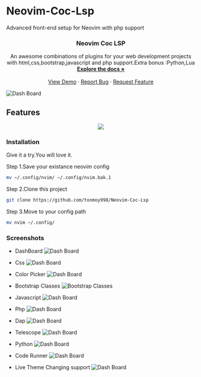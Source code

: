 # Neovim-Coc-Lsp
Advanced front-end setup for Neovim with php support
<h3 align="center">Neovim Coc LSP</h3>

<p align="center">
    An awesome combinations of plugins for your web development projects with html,css,bootstrap,javascript and php support.Extra bonus :Python,Lua 
    <br />
    <a href=""><strong>Explore the docs »</strong></a>
    <br />
    <br />
    <a href="">View Demo</a>
    ·
    <a href="">Report Bug</a>
    ·
    <a href="">Request Feature</a>
</p>

![Dash Board](https://github.com/tonmoy998/Neovim-Coc-Lsp/blob/main/screenshots/dash.png)
## Features 
<p align="center">
  <a href="https://skillicons.dev">
    <img src="https://skillicons.dev/icons?i=html,css,bootstrap,javascript,php,python,lua,vim" />
  </a>
</p>

### Installation
Give it a try.You will love it.

Step 1.Save your existance neovim config
  ```sh
mv ~/.config/nvim/ ~/.config/nvim.bak.1
  ```
Step 2.Clone this project
 ```sh
git clone https://github.com/tonmoy998/Neovim-Coc-Lsp
  ```
Step 3.Move to your config path 
 ```sh
mv nvim ~/.config/
  ```

### Screenshots 
* DashBoard
![Dash Board](https://github.com/tonmoy998/Neovim-Coc-Lsp/blob/main/screenshots/dash.png)
* Css
![Dash Board](https://github.com/tonmoy998/Neovim-Coc-Lsp/blob/main/screenshots/css.png)

* Color Picker
![Dash Board](https://github.com/tonmoy998/Neovim-Coc-Lsp/blob/main/screenshots/colorPicker.png)

* Bootstrap Classes
![Bootstrap Classes](https://github.com/tonmoy998/Neovim-Coc-Lsp/blob/main/screenshots/bootstrapClass.png)

* Javascript
![Dash Board](https://github.com/tonmoy998/Neovim-Coc-Lsp/blob/main/screenshots/javascript.png)

* Php
![Dash Board](https://github.com/tonmoy998/Neovim-Coc-Lsp/blob/main/screenshots/phpLSP.png)

* Dap
![Dash Board](https://github.com/tonmoy998/Neovim-Coc-Lsp/blob/main/screenshots/dap.png)

* Telescope
![Dash Board](https://github.com/tonmoy998/Neovim-Coc-Lsp/blob/main/screenshots/telescope.png)

* Python
![Dash Board](https://github.com/tonmoy998/Neovim-Coc-Lsp/blob/main/screenshots/python.png)

* Code Runner
![Dash Board](https://github.com/tonmoy998/Neovim-Coc-Lsp/blob/main/screenshots/coderunner.png)

* Live Theme Changing support
![Dash Board](https://github.com/tonmoy998/Neovim-Coc-Lsp/blob/main/screenshots/live-themes.png)
